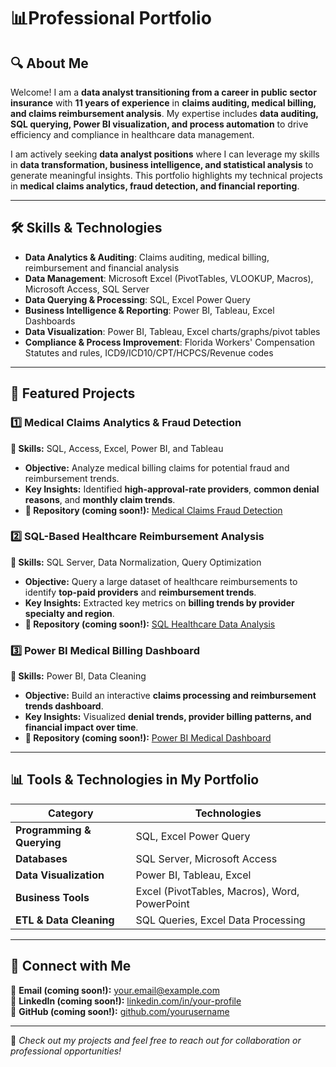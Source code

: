 # 📊**Professional Portfolio**

## 🔍 About Me  
Welcome! I am a **data analyst transitioning from a career in public sector insurance** with **11 years of experience** in **claims auditing, medical billing, and claims reimbursement analysis**. My expertise includes **data auditing, SQL querying, Power BI visualization, and process automation** to drive efficiency and compliance in healthcare data management.

I am actively seeking **data analyst positions** where I can leverage my skills in **data transformation, business intelligence, and statistical analysis** to generate meaningful insights. This portfolio highlights my technical projects in **medical claims analytics, fraud detection, and financial reporting**.

---

## 🛠 Skills & Technologies  
- **Data Analytics & Auditing**: Claims auditing, medical billing, reimbursement and financial analysis  
- **Data Management**: Microsoft Excel (PivotTables, VLOOKUP, Macros), Microsoft Access, SQL Server  
- **Data Querying & Processing**: SQL, Excel Power Query  
- **Business Intelligence & Reporting**: Power BI, Tableau, Excel Dashboards  
- **Data Visualization**: Power BI, Tableau, Excel charts/graphs/pivot tables 
- **Compliance & Process Improvement**: Florida Workers' Compensation Statutes and rules, ICD9/ICD10/CPT/HCPCS/Revenue codes  

---

## 📂 Featured Projects  

### **1️⃣ Medical Claims Analytics & Fraud Detection**  
**📌 Skills:** SQL, Access, Excel, Power BI, and Tableau   
- **Objective:** Analyze medical billing claims for potential fraud and reimbursement trends.  
- **Key Insights:** Identified **high-approval-rate providers**, **common denial reasons**, and **monthly claim trends**.  
- **🔗 Repository (coming soon!):** [Medical Claims Fraud Detection](https://github.com/yourusername/medical-claims-analytics)  

### **2️⃣ SQL-Based Healthcare Reimbursement Analysis**  
**📌 Skills:** SQL Server, Data Normalization, Query Optimization  
- **Objective:** Query a large dataset of healthcare reimbursements to identify **top-paid providers** and **reimbursement trends**.  
- **Key Insights:** Extracted key metrics on **billing trends by provider specialty and region**.  
- **🔗 Repository (coming soon!):** [SQL Healthcare Data Analysis](https://github.com/yourusername/sql-healthcare-analysis)  

### **3️⃣ Power BI Medical Billing Dashboard**  
**📌 Skills:** Power BI, Data Cleaning  
- **Objective:** Build an interactive **claims processing and reimbursement trends dashboard**.  
- **Key Insights:** Visualized **denial trends, provider billing patterns, and financial impact over time**.  
- **🔗 Repository (coming soon!):** [Power BI Medical Dashboard](https://github.com/yourusername/powerbi-medical-dashboard)  

---

## 📊 Tools & Technologies in My Portfolio  
| **Category**        | **Technologies** |
|---------------------|-----------------|
| **Programming & Querying** | SQL, Excel Power Query |
| **Databases** | SQL Server, Microsoft Access |
| **Data Visualization** | Power BI, Tableau, Excel |
| **Business Tools** | Excel (PivotTables, Macros), Word, PowerPoint |
| **ETL & Data Cleaning** | SQL Queries, Excel Data Processing |

---

## 🔗 Connect with Me  
📧 **Email (coming soon!):** [your.email@example.com](mailto:your.email@example.com)  
🔗 **LinkedIn (coming soon!):** [linkedin.com/in/your-profile](https://www.linkedin.com/in/your-profile)  
📂 **GitHub (coming soon!):** [github.com/yourusername](https://github.com/yourusername)  

---

🚀 *Check out my projects and feel free to reach out for collaboration or professional opportunities!*  
